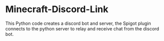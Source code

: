 # Minecraft-Discord-Link
This Python code creates a discord bot and server, the Spigot plugin connects to the python server to relay and receive chat from the discord bot.
